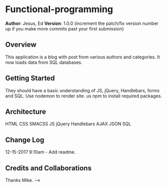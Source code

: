 # Functional-programming

**Author**: Jesus, Ed
**Version**: 1.0.0 (increment the patch/fix version number up if you make more commits past your first submission)

## Overview
This application is a blog with post from various authors and categories. It now loads data from SQL databases.

## Getting Started
They should have a basic understanding of JS, jQuery, Handlebars, forms and SQL. Use nodemon to render site. us npm to install required packages.

## Architecture
HTML
CSS
SMACSS
JS
jQuery
Handlebars
AJAX
JSON
SQL

## Change Log

12-15-2017 9:10am - Add readme.

## Credits and Collaborations
Thanks Mike.
-->
```